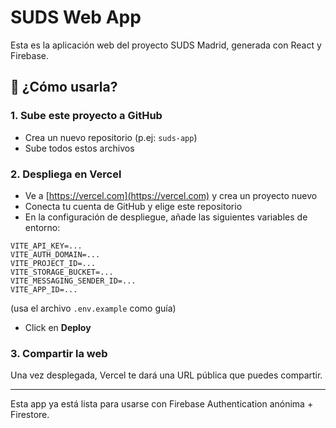 # SUDS Web App

Esta es la aplicación web del proyecto SUDS Madrid, generada con React y Firebase.

## 🚀 ¿Cómo usarla?

### 1. Sube este proyecto a GitHub
- Crea un nuevo repositorio (p.ej: `suds-app`)
- Sube todos estos archivos

### 2. Despliega en Vercel
- Ve a [https://vercel.com](https://vercel.com) y crea un proyecto nuevo
- Conecta tu cuenta de GitHub y elige este repositorio
- En la configuración de despliegue, añade las siguientes variables de entorno:

```
VITE_API_KEY=...
VITE_AUTH_DOMAIN=...
VITE_PROJECT_ID=...
VITE_STORAGE_BUCKET=...
VITE_MESSAGING_SENDER_ID=...
VITE_APP_ID=...
```

(usa el archivo `.env.example` como guía)

- Click en **Deploy**

### 3. Compartir la web
Una vez desplegada, Vercel te dará una URL pública que puedes compartir.

---

Esta app ya está lista para usarse con Firebase Authentication anónima + Firestore.